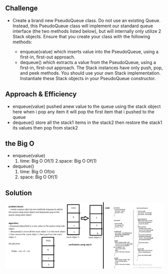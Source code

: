 
## Challenge
 - Create a brand new PseudoQueue class. Do not use an existing Queue. Instead, this PseudoQueue class will implement our standard queue interface (the two methods listed below), but will internally only utilize 2 Stack objects. Ensure that you create your class with the following methods:

   - enqueue(value) which inserts value into the PseudoQueue, using a first-in, first-out approach.
   - dequeue() which extracts a value from the PseudoQueue, using a first-in, first-out approach. The Stack instances have only push, pop, and peek methods. You should use your own Stack implementation. Instantiate these Stack objects in your PseudoQueue constructor. 
## Approach & Efficiency
 - enqueue(value) pushed anew value to the queue using the stack object here when i pop any item it will pop the first item that i pushed to the queue
 - dequeue() store all the stack1 items in the stack2 then restore the stack1 its values then pop from stack2
## the Big O 
 - enqueue(value)
    1. time: Big O Of(1)
    2.space: Big O Of(1)
- dequeue()
    1. time: Big O Of(n)
    2. space: Big O Of(1)
## Solution
![queueWithStacks](./assests/queueWithStacks.PNG)